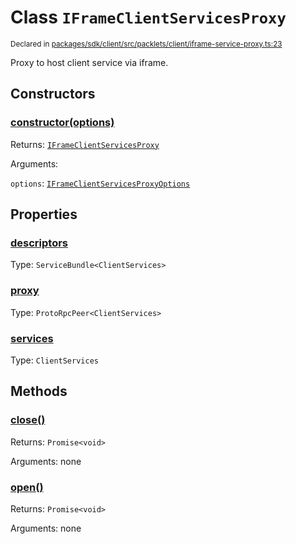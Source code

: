 # Class `IFrameClientServicesProxy`
<sub>Declared in [packages/sdk/client/src/packlets/client/iframe-service-proxy.ts:23](https://github.com/dxos/dxos/blob/main/packages/sdk/client/src/packlets/client/iframe-service-proxy.ts#L23)</sub>


Proxy to host client service via iframe.

## Constructors
### [constructor(options)](https://github.com/dxos/dxos/blob/main/packages/sdk/client/src/packlets/client/iframe-service-proxy.ts#L28)


Returns: <code>[IFrameClientServicesProxy](/api/@dxos/client/classes/IFrameClientServicesProxy)</code>

Arguments: 

`options`: <code>[IFrameClientServicesProxyOptions](/api/@dxos/client/types/IFrameClientServicesProxyOptions)</code>

## Properties
### [descriptors](https://github.com/dxos/dxos/blob/main/packages/sdk/client/src/packlets/client/iframe-service-proxy.ts#L37)
Type: <code>ServiceBundle&lt;ClientServices&gt;</code>
### [proxy](https://github.com/dxos/dxos/blob/main/packages/sdk/client/src/packlets/client/iframe-service-proxy.ts#L33)
Type: <code>ProtoRpcPeer&lt;ClientServices&gt;</code>
### [services](https://github.com/dxos/dxos/blob/main/packages/sdk/client/src/packlets/client/iframe-service-proxy.ts#L41)
Type: <code>ClientServices</code>

## Methods
### [close()](https://github.com/dxos/dxos/blob/main/packages/sdk/client/src/packlets/client/iframe-service-proxy.ts#L53)


Returns: <code>Promise&lt;void&gt;</code>

Arguments: none
### [open()](https://github.com/dxos/dxos/blob/main/packages/sdk/client/src/packlets/client/iframe-service-proxy.ts#L45)


Returns: <code>Promise&lt;void&gt;</code>

Arguments: none